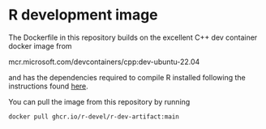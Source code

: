 # R development image

The Dockerfile in this repository builds on the excellent C++ dev container docker image from 

mcr.microsoft.com/devcontainers/cpp:dev-ubuntu-22.04

and has the dependencies required to compile R installed following the instructions found [here](https://docs.posit.co/resources/install-r-source/).

You can pull the image from this repository by running

```bash
docker pull ghcr.io/r-devel/r-dev-artifact:main
```
